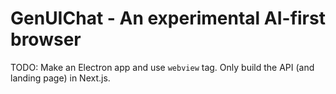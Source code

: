 # GenUIChat - An experimental AI-first browser

TODO: Make an Electron app and use `webview` tag. Only build the API (and landing page) in Next.js.
